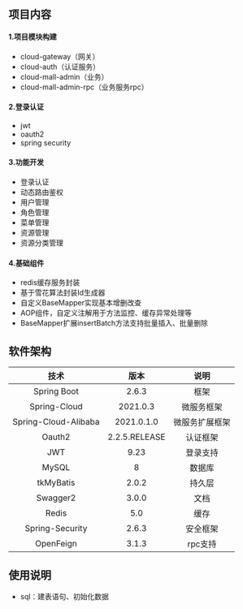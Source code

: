 ## 项目内容

#### 1.项目模块构建

- cloud-gateway（网关）
- cloud-auth（认证服务）
- cloud-mall-admin（业务）
- cloud-mall-admin-rpc（业务服务rpc）

#### 2.登录认证

- jwt
- oauth2
- spring security

#### 3.功能开发

- 登录认证
- 动态路由鉴权
- 用户管理
- 角色管理
- 菜单管理
- 资源管理
- 资源分类管理

#### 4.基础组件

- redis缓存服务封装
- 基于雪花算法封装Id生成器
- 自定义BaseMapper实现基本增删改查
- AOP组件，自定义注解用于方法监控、缓存异常处理等
- BaseMapper扩展insertBatch方法支持批量插入、批量删除

## 软件架构

|         技术         |     版本      |      说明      |
| :------------------: | :-----------: | :------------: |
|     Spring Boot      |     2.6.3     |      框架      |
|     Spring-Cloud     |   2021.0.3    |   微服务框架   |
| Spring-Cloud-Alibaba |  2021.0.1.0   | 微服务扩展框架 |
|        Oauth2        | 2.2.5.RELEASE |    认证框架    |
|         JWT          |     9.23      |    登录支持    |
|        MySQL         |       8       |     数据库     |
|      tkMyBatis       |     2.0.2     |     持久层     |
|       Swagger2       |     3.0.0     |      文档      |
|        Redis         |      5.0      |      缓存      |
|   Spring-Security    |     2.6.3     |    安全框架    |
|      OpenFeign       |     3.1.3     |    rpc支持     |



## 使用说明

- sql：建表语句、初始化数据


